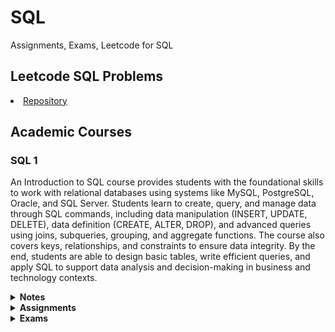 <h1>SQL</b></h1>
<p>Assignments, Exams, Leetcode for SQL
<br>
<h2>Leetcode SQL Problems</h2>
  <li><a href="http://htmlpreview.github.io/?[https://github.com/markrandyreid/leetcode.sql]" target="_blank">Repository</a></li>
</ul>    

<h2>Academic Courses</h2>
<h3>SQL 1</h3>
<p>An Introduction to SQL course provides students with the foundational skills to work with relational databases using systems like MySQL, PostgreSQL, Oracle, and SQL Server. Students learn to create, query, and manage data through SQL commands, including data manipulation (INSERT, UPDATE, DELETE), data definition (CREATE, ALTER, DROP), and advanced queries using joins, subqueries, grouping, and aggregate functions. The course also covers keys, relationships, and constraints to ensure data integrity. By the end, students are able to design basic tables, write efficient queries, and apply SQL to support data analysis and decision-making in business and technology contexts.</p>

<details name="fia_notes">
  <summary><strong>Notes</strong></summary>
  <ul style="padding-left: 30px;">
  </ul>
</details>

<details name="fia_assignments">
  <summary><strong>Assignments</strong></summary>
   <ul style="padding-left: 30px;">
     <li><a href="http://htmlpreview.github.io/?https://github.com/markrandyreid/economics/blob/main/assignments/econometrics.a1.html" target="_blank">Assignment One</a></li>
   </ul>    
</details>

<details name="fia_exams">
  <summary><strong>Exams</strong></summary>
  <ul style="padding-left: 30px;">
  </ul>
</details>
